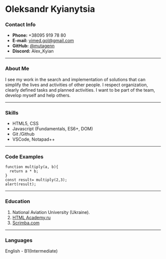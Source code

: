 # Oleksandr Kyianytsia

### Contact Info

- **Phone:** +38095 919 78 80
- **E-mail:** <vimed.gol@gmail.com>
- **GitHub:** [@mutagenn](https://github.com/mutagenn)
- **Discord:** Alex_Kyian 
 ***
###  About Me

I see my work in the search and implementation of solutions that
can simplify the lives and activities of other people. I respect organization,
clearly defined tasks and planned activities.  I want to be part of the team, develop myself and help others.

***
###  Skills
- HTML5, CSS
- Javascript (Fundamentals, ES6+, DOM)
- Git /Github
- VSCode, Notapad++
***
###  Code Examples

```
function multiply(a, b){
  return a * b;
}
const result= multiply(2,3);
alert(result);
```

***
###  Education
1.  National Aviation University (Ukraine).
2. [HTML Academy.ru](https://htmlacademy.ru/)
3. [Scrimba.com](https://scrimba.com/certificate/uZ7Lbqfv/gfrontend/)
***

### Languages

English - B1(Intermediate)